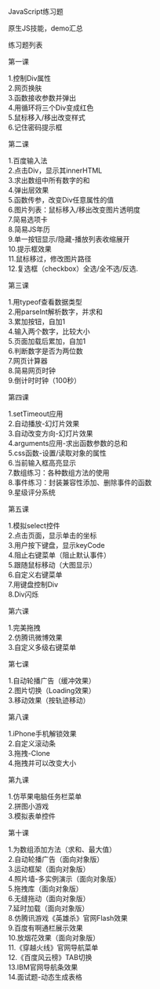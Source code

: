 JavaScript练习题

原生JS技能，demo汇总

练习题列表

第一课

1.控制Div属性<br/>
2.网页换肤<br/>
3.函数接收参数并弹出<br/>
4.用循环将三个Div变成红色<br/>
5.鼠标移入/移出改变样式<br/>
6.记住密码提示框<br/>


第二课

1.百度输入法<br/>
2.点击Div，显示其innerHTML<br/>
3.求出数组中所有数字的和<br/>
4.弹出层效果<br/>
5.函数传参，改变Div任意属性的值<br/>
6.图片列表：鼠标移入/移出改变图片透明度<br/>
7.简易选项卡<br/>
8.简易JS年历<br/>
9.单一按钮显示/隐藏-播放列表收缩展开<br/>
10.提示框效果<br/>
11.鼠标移过，修改图片路径<br/>
12.复选框（checkbox）全选/全不选/反选.<br/>


第三课

1.用typeof查看数据类型<br/>
2.用parseInt解析数字，并求和<br/>
3.累加按钮，自加1<br/>
4.输入两个数字，比较大小<br/>
5.页面加载后累加，自加1<br/>
6.判断数字是否为两位数<br/>
7.网页计算器<br/>
8.简易网页时钟<br/>
9.倒计时时钟（100秒）<br/>


第四课

1.setTimeout应用<br/>
2.自动播放-幻灯片效果<br/>
3.自动改变方向-幻灯片效果<br/>
4.arguments应用-求出函数参数的总和<br/>
5.css函数-设置/读取对象的属性<br/>
6.当前输入框高亮显示<br/>
7.数组练习：各种数组方法的使用<br/>
8.事件练习：封装兼容性添加、删除事件的函数<br/>
9.星级评分系统<br/>


第五课

1.模拟select控件<br/>
2.点击页面，显示单击的坐标<br/>
3.用户按下键盘，显示keyCode<br/>
4.阻止右键菜单（阻止默认事件）<br/>
5.跟随鼠标移动（大图显示）<br/>
6.自定义右键菜单<br/>
7.用键盘控制Div<br/>
8.Div闪烁<br/>


第六课

1.完美拖拽<br/>
2.仿腾讯微博效果<br/>
3.自定义多级右键菜单<br/>


第七课

1.自动轮播广告（缓冲效果）<br/>
2.图片切换（Loading效果）<br/>
3.移动效果（按轨迹移动）<br/>

第八课

1.iPhone手机解锁效果<br/>
2.自定义滚动条<br/>
3.拖拽-Clone<br/>
4.拖拽并可以改变大小<br/>


第九课

1.仿苹果电脑任务栏菜单<br/>
2.拼图小游戏<br/>
3.模拟表单控件<br/>


第十课

1.为数组添加方法（求和、最大值）<br/>
2.自动轮播广告（面向对象版）<br/>
3.运动框架（面向对象版）<br/>
4.照片墙-多实例演示（面向对象版）<br/>
5.拖拽库（面向对象版）<br/>
6.无缝拖动（面向对象版）<br/>
7.延时加载（面向对象版）<br/>
8.仿腾讯游戏《英雄杀》官网Flash效果<br/>
9.百度有啊通栏展示效果<br/>
10.放烟花效果（面向对象版）<br/>
11.《穿越火线》官网导航菜单<br/>
12.《百度风云榜》TAB切换<br/>
13.IBM官网导航条效果<br/>
14.面试题-动态生成表格<br/>


